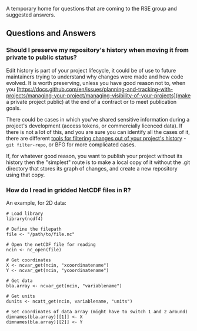 A temporary home for questions that are coming to the RSE group and suggested answers.

## Questions and Answers

### Should I preserve my repository's history when moving it from private to public status?

Edit history is part of your project lifecycle, it could be of use to future maintainers trying to understand why changes were made and how code evolved. It is worth preserving, unless you have good reason not to, when you [https://docs.github.com/en/issues/planning-and-tracking-with-projects/managing-your-project/managing-visibility-of-your-projects](make a private project public) at the end of a contract or to meet publication goals.

There could be cases in which you've shared sensitive information during a project's development (access tokens, or commercially licenced data). If there is not a lot of this, and you are sure you can identify all the cases of it, there are different [tools for filtering changes out of your project's history](https://docs.github.com/en/authentication/keeping-your-account-and-data-secure/removing-sensitive-data-from-a-repository) - `git filter-repo`, or BFG for more complicated cases.

If, for whatever good reason, you want to publish your project without its history then the "simplest" route is to make a local copy of it without the .git directory that stores its graph of changes, and create a new repository using that copy.

### How do I read in gridded NetCDF files in R?

An example, for 2D data:

```
# Load library
library(ncdf4)

# Define the filepath
file <- "/path/to/file.nc"

# Open the netCDF file for reading
ncin <- nc_open(file)

# Get coordinates
X <- ncvar_get(ncin, "xcoordinatename")
Y <- ncvar_get(ncin, "ycoordinatename")

# Get data
bla.array <- ncvar_get(ncin, "variablename")

# Get units
dunits <- ncatt_get(ncin, variablename, "units")

# Set coordinates of data array (might have to switch 1 and 2 around)
dimnames(bla.array)[[1]] <- X
dimnames(bla.array)[[2]] <- Y
```

